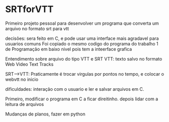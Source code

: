 # SRTforVTT
Primeiro projeto pessoal para desenvolver um programa que converta um arquivo no formato srt para vtt

decisões: sera feito em C, e pode usar uma interface mais agradavel para usuarios comuns
Foi copiado o mesmo codigo do programa do trabalho 1 de Programação em baixo nivel pois tem 
a inteerface grafica

Entendimento sobre arquivo do tipo VTT e SRT
VTT:  texto salvo no formato Web Video Text Tracks

SRT-->VTT: Praticamente é trocar virgulas por pontos no tempo, e colocar o webvtt no inicio

dificuldades:
interação com o usuario e ler e salvar arquivos em C.

Primeiro, modificar o programa em C a ficar direitinho. 
depois lidar com a leitura de arquivos


Mudanças de planos, fazer em python
